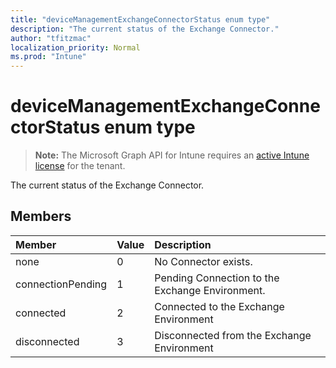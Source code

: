 ```yaml
---
title: "deviceManagementExchangeConnectorStatus enum type"
description: "The current status of the Exchange Connector."
author: "tfitzmac"
localization_priority: Normal
ms.prod: "Intune"
---
```


# deviceManagementExchangeConnectorStatus enum type

> **Note:** The Microsoft Graph API for Intune requires an [active Intune license](https://go.microsoft.com/fwlink/?linkid=839381) for the tenant.

The current status of the Exchange Connector.

## Members
|Member|Value|Description|
|:---|:---|:---|
|none|0|No Connector exists.|
|connectionPending|1|Pending Connection to the Exchange Environment.|
|connected|2|Connected to the Exchange Environment|
|disconnected|3|Disconnected from the Exchange Environment|



